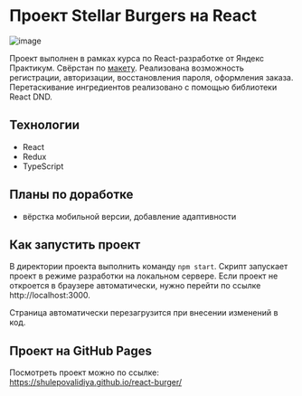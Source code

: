 # Проект Stellar Burgers на React

![image](https://user-images.githubusercontent.com/77075458/230611143-3fae80d0-d456-4cdd-8174-5d68026484d0.png)

Проект выполнен в рамках курса по React-разработке от Яндекс Практикум. 
Свёрстан по [макету](https://www.figma.com/file/zFGN2O5xktHl9VmoOieq5E/React-_-Проектные-задачи_external_link?node-id=724%3A350&t=H9f2EkBlrkT4ymiP-0). Реализована возможность регистрации, авторизации, восстановления пароля, оформления заказа. Перетаскивание ингредиентов реализовано с помощью библиотеки React DND. 

## Технологии

+ React
+ Redux
+ TypeScript

## Планы по доработке

+ вёрстка мобильной версии, добавление адаптивности

## Как запустить проект

В директории проекта выполнить команду `npm start`.
Скрипт запускает проект в режиме разработки на локальном сервере.
Если проект не откроется в браузере автоматически, нужно перейти по ссылке http://localhost:3000.

Страница автоматически перезагрузится при внесении изменений в код.

## Проект на GitHub Pages

Посмотреть проект можно по ссылке: https://shulepovalidiya.github.io/react-burger/


